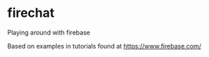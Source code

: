 firechat
========

Playing around with firebase

Based on examples in tutorials found at https://www.firebase.com/
